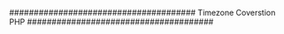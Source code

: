######################################
Timezone Coverstion PHP
######################################